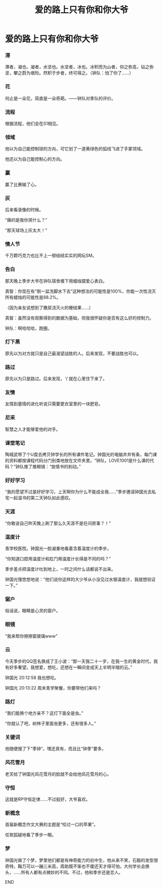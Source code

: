 ﻿---
title: 爱的路上只有你和你大爷
fandom: 网球王子TV
characters: 季步/钟国光
rating: General
excerpt: 根据流程，他们会在S1相见。
---

# 爱的路上只有你和你大爷



### 滞

滞者，凝也。凝者，水坚也。水坚者，冰也。冰积而为山者，仰之弥高，钻之弥坚，攀之蔚为艰险。然积于步者，终可得之。（钟队：怕了你了……）

### 花

何止是一朵花，简直是一朵奇葩。——钟队对季队的评价。

### 流程

根据流程，他们会在S1相见。

### 领域

他以为自己能控制球的方向，可它划了一道黄绿色的弧线飞进了手冢领域。

他还以为自己能控制心的方向。

### 赢

赢了比赛输了心。

### 灰

后来看录像的时候。

“痛的是我你哭什么？”

“那天球场上灰太大！”

### 情人节

千万颗巧克力也比不上一顿结结实实的网坛SM。

### 告白

那天晚上季步大爷在钟队宿舍楼下用蜡烛摆爱心表白。

真智：你现在有“倒一盆洗脚水下去”这种想法的可能性是100%，你能一次性浇灭所有蜡烛的可能性是88.2%。

（因为亲友说想到了撒尿浇灭火的梗结果……）

真智：虽然没有观察得到的数据为基础，但我很怀疑你是否有这么好的控制力。

钟队：啊哈哈哈，跑圈。

### 灯下黑

原先以为对方就只是自己最渴望战胜的人。后来发现，不要战胜也可以。

### 路过

原先以为只是路过。后来发现，丫就在心里住下来了。

### 友情

友情到基情的进化听说只需要更衣室里的一块肥皂。

### 尼采

智慧之人才能够爱他的对手。

### 课堂笔记

陶城武带了个U盘去拷贝钟学长的所有课件笔记。钟国光的电脑井井有条，每门课的资料都按课程代码分门别类地放在文件夹里。“钟队，LOVE1001是什么课的代码？”钟队推了推眼镜：“放情书的别动。”

### 好好学习

“我的愿望不过是好好学习，上天啊你为什么不能成全我……”季步邀请钟国光去私宅一起温书的第二天钟队如此感叹。

### 天涯

“你敢说自己昨天晚上刷了那么久天涯不是在问房事？！”

### 温度计

青学校医院。钟国光一脸凝重地看着含着温度计的季步。

“你知道口腔用温度计和肛门用温度计长得是不同的吗？”

季步差点把温度计吐到地上，一时之间什么话都说不出来。

钟国光慢悠悠地说：“他们说你这样的大少爷从小没见过水银温度计，我就想验证一下。”

### 窗户

俗话说，眼睛是心灵的窗户。

### 眼镜

“我来帮你擦擦窗玻璃www”

### 云

今天季步的QQ签名换成了王小波：“那一天我二十一岁，在我一生的黄金时代，我有好多奢望。我想爱，想吃，还想在一瞬间变成天上半明半暗的云。”

钟国光 20:12:58
我也想吃。

钟国光 20:13:22
周末青学聚餐，你要带他们来吗？

### 路灯

“我们能换个地方亲不？这灯下面全是虫。”

“你就认了吧，树林子里面虫更多，还有很多人。”

### 关键词

他随便搜了下“季钟”，嘿还真有，而且比“钟季”要多。

### 风花雪月

老天给了钟国光风花雪月的脸就不会给他风花雪月的心。

### 守恒

这就是RP守恒定律……不过挺好，大爷喜欢。

### 新概念

首届新概念作文大赛的主题是“咬过一口的苹果”。

任筑狐疑地看了季步一眼。

### 梦

钟国光做了个梦，梦里他们都是有神奇能力的初中生，他从来不笑，石毅的发型很奇特，鞠万可以一蹦三米高，周助既不笨也不傻还天才得可怕，大何学长会换头，……所有人都有点微妙的不同。不过，他和季步还是恋人。



END
